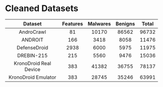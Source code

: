 # Cleaned Datasets


|           Dataset           | Features | Malwares | Benigns | Total |
|:---------------------------:|:---------------:|:----------:|:--------:|:-----:|
|          AndroCrawl         |        81       |    10170   |   86562  | 96732 |
|           ANDROIT           |       166       |    3418    |   8058   | 11476 |
|         DefenseDroid        |       2938      |    6000    |   5975   | 11975 |
|          DREBIN-215         |       215       |    5560    |   9476   | 15036 |
|   KronoDroid Real Device    |       383       |    41382   |   36755  | 78137 |
|     KronoDroid Emulator     |       383       |    28745   |   35246  | 63991 |

